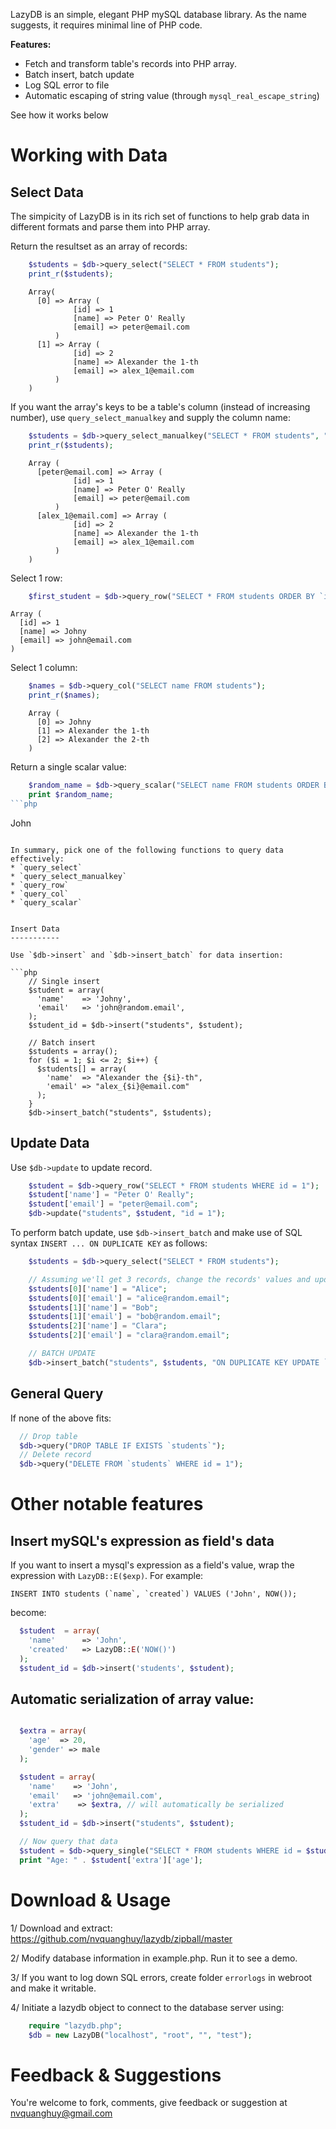 LazyDB is an simple, elegant PHP mySQL database library. As the name suggests, it requires minimal line of PHP code.

**Features:**
+   Fetch and transform table's records into PHP array.
+   Batch insert, batch update
+   Log SQL error to file
+   Automatic escaping of string value (through `mysql_real_escape_string`)

See how it works below

Working with Data
=================

Select Data
----------
The simpicity of LazyDB is in its rich set of functions to help grab data in different formats and parse them into PHP array.


Return the resultset as an array of records:

```php
    $students = $db->query_select("SELECT * FROM students");
    print_r($students);
```
```
    Array(
      [0] => Array (
              [id] => 1
              [name] => Peter O' Really
              [email] => peter@email.com
          )
      [1] => Array (
              [id] => 2
              [name] => Alexander the 1-th
              [email] => alex_1@email.com
          )
    )
```

If you want the array's keys to be a table's column (instead of increasing number), use `query_select_manualkey` and supply the column name:

```php
    $students = $db->query_select_manualkey("SELECT * FROM students", "email");
    print_r($students);
```
```
    Array (
      [peter@email.com] => Array (
              [id] => 1
              [name] => Peter O' Really
              [email] => peter@email.com
          )
      [alex_1@email.com] => Array (
              [id] => 2
              [name] => Alexander the 1-th
              [email] => alex_1@email.com
          )
    )
```

Select 1 row:

```php
    $first_student = $db->query_row("SELECT * FROM students ORDER BY `id` ASC LIMIT 0, 1");
```
```
Array (
  [id] => 1
  [name] => Johny
  [email] => john@email.com
)
```

Select 1 column:

```php
    $names = $db->query_col("SELECT name FROM students");
    print_r($names);
```
``` 
    Array (
      [0] => Johny
      [1] => Alexander the 1-th
      [2] => Alexander the 2-th
    )
```

Return a single scalar value:

```php
    $random_name = $db->query_scalar("SELECT name FROM students ORDER BY RAND() LIMIT 0, 1");
    print $random_name;
```php
```
  John
```

In summary, pick one of the following functions to query data effectively:
* `query_select`
* `query_select_manualkey`
* `query_row`
* `query_col`
* `query_scalar`


Insert Data
-----------

Use `$db->insert` and `$db->insert_batch` for data insertion:

```php
    // Single insert
    $student = array(
      'name'    => 'Johny',
      'email'   => 'john@random.email',
    );
    $student_id = $db->insert("students", $student);
    
    // Batch insert
    $students = array();
    for ($i = 1; $i <= 2; $i++) {
      $students[] = array(
        'name'  => "Alexander the {$i}-th", 
        'email' => "alex_{$i}@email.com"
      );
    }
    $db->insert_batch("students", $students);
```

Update Data
-----------
Use `$db->update` to update record.

```php
    $student = $db->query_row("SELECT * FROM students WHERE id = 1");
    $student['name'] = "Peter O' Really";
    $student['email'] = "peter@email.com";
    $db->update("students", $student, "id = 1");
```


To perform batch update, use `$db->insert_batch` and make use of SQL syntax `INSERT ... ON DUPLICATE KEY` as follows:

```php
    $students = $db->query_select("SELECT * FROM students");

    // Assuming we'll get 3 records, change the records' values and update them back
    $students[0]['name'] = "Alice";
    $students[0]['email'] = "alice@random.email";
    $students[1]['name'] = "Bob";
    $students[1]['email'] = "bob@random.email";
    $students[2]['name'] = "Clara";
    $students[2]['email'] = "clara@random.email";

    // BATCH UPDATE
    $db->insert_batch("students", $students, "ON DUPLICATE KEY UPDATE `name` = VALUES(`name`), `email` = VALUES(`email`)");
```


General Query
-------------
If none of the above fits:
```php
  // Drop table
  $db->query("DROP TABLE IF EXISTS `students`");
  // Delete record
  $db->query("DELETE FROM `students` WHERE id = 1");
```

Other notable features
======================

Insert mySQL's expression as field's data
---------------------------------------
If you want to insert a mysql's expression as a field's value, wrap the expression with `LazyDB::E($exp)`. For example:

    INSERT INTO students (`name`, `created`) VALUES ('John', NOW());

become:

```php
  $student  = array(
    'name'      => 'John',
    'created'   => LazyDB::E('NOW()')
  );
  $student_id = $db->insert('students', $student);
```


Automatic serialization of array value:
---------------------------------------
```php

  $extra = array(
    'age'  => 20,
    'gender' => male
  );

  $student = array(
    'name'    => 'John',
    'email'   => 'john@email.com',
    'extra'    => $extra, // will automatically be serialized
  );
  $student_id = $db->insert("students", $student);

  // Now query that data
  $student = $db->query_single("SELECT * FROM students WHERE id = $student_id");
  print "Age: " . $student['extra']['age'];
```



Download & Usage
================
1/ Download and extract: https://github.com/nvquanghuy/lazydb/zipball/master

2/ Modify database information in example.php. Run it to see a demo. 

3/ If you want to log down SQL errors, create folder `errorlogs` in webroot and make it writable.

4/ Initiate a lazydb object to connect to the database server using:

```php
    require "lazydb.php";
    $db = new LazyDB("localhost", "root", "", "test");
```

Feedback & Suggestions
======================
You're welcome to fork, comments, give feedback or suggestion at nvquanghuy@gmail.com

